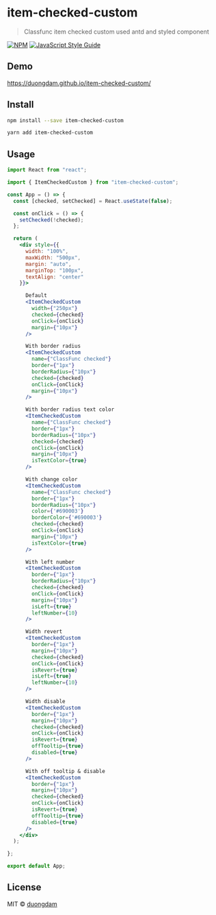 # item-checked-custom

> Classfunc item checked custom used antd and styled component

[![NPM](https://img.shields.io/npm/v/item-checked-custom.svg)](https://www.npmjs.com/package/item-checked-custom) [![JavaScript Style Guide](https://img.shields.io/badge/code_style-standard-brightgreen.svg)](https://standardjs.com)

## Demo
https://duongdam.github.io/item-checked-custom/

## Install

```bash
npm install --save item-checked-custom

yarn add item-checked-custom
```

## Usage

```jsx
import React from "react";

import { ItemCheckedCustom } from "item-checked-custom";

const App = () => {
  const [checked, setChecked] = React.useState(false);

  const onClick = () => {
    setChecked(!checked);
  };

  return (
    <div style={{
      width: "100%",
      maxWidth: "500px",
      margin: "auto",
      marginTop: "100px",
      textAlign: "center"
    }}>

      Default
      <ItemCheckedCustom
        width={"250px"}
        checked={checked}
        onClick={onClick}
        margin={"10px"}
      />

      With border radius
      <ItemCheckedCustom
        name={"ClassFunc checked"}
        border={"1px"}
        borderRadius={"10px"}
        checked={checked}
        onClick={onClick}
        margin={"10px"}
      />

      With border radius text color
      <ItemCheckedCustom
        name={"ClassFunc checked"}
        border={"1px"}
        borderRadius={"10px"}
        checked={checked}
        onClick={onClick}
        margin={"10px"}
        isTextColor={true}
      />

      With change color
      <ItemCheckedCustom
        name={"ClassFunc checked"}
        border={"1px"}
        borderRadius={"10px"}
        color={'#690003'}
        borderColor={'#690003'}
        checked={checked}
        onClick={onClick}
        margin={"10px"}
        isTextColor={true}
      />

      With left number
      <ItemCheckedCustom
        border={"1px"}
        borderRadius={"10px"}
        checked={checked}
        onClick={onClick}
        margin={"10px"}
        isLeft={true}
        leftNumber={10}
      />

      Width revert
      <ItemCheckedCustom
        border={"1px"}
        margin={"10px"}
        checked={checked}
        onClick={onClick}
        isRevert={true}
        isLeft={true}
        leftNumber={10}
      />

      Width disable
      <ItemCheckedCustom
        border={"1px"}
        margin={"10px"}
        checked={checked}
        onClick={onClick}
        isRevert={true}
        offTooltip={true}
        disabled={true}
      />

      With off tooltip & disable
      <ItemCheckedCustom
        border={"1px"}
        margin={"10px"}
        checked={checked}
        onClick={onClick}
        isRevert={true}
        offTooltip={true}
        disabled={true}
      />
    </div>
  );

};

export default App;

```

## License

MIT © [duongdam](https://github.com/duongdam)
